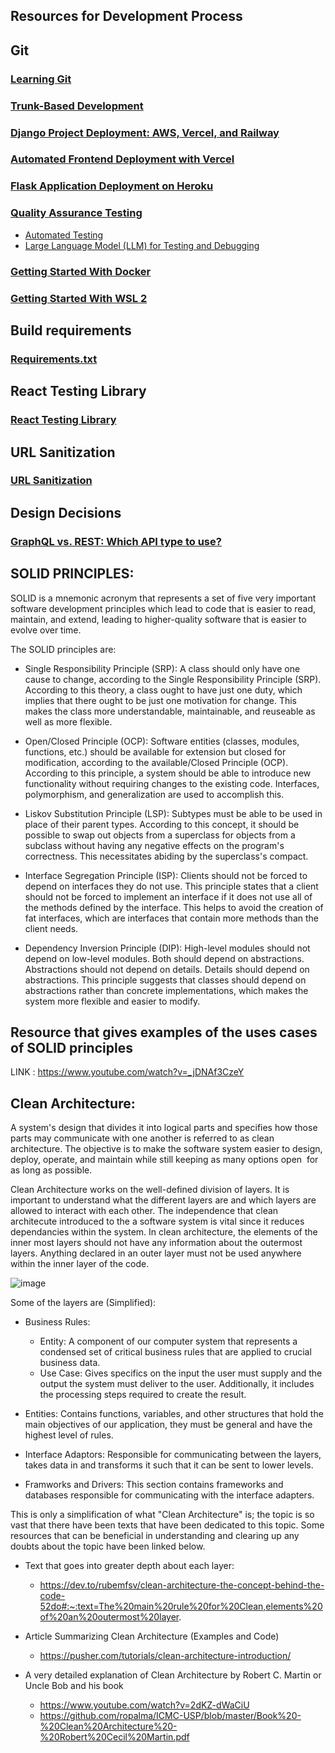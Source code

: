 ## Resources for Development Process
## Git
### [Learning Git](./Development_Process/Git/Git.md)
### [Trunk-Based Development](./Development_Process/Trunk_Development.md)
### [Django Project Deployment: AWS, Vercel, and Railway](./Development_Process/Django_Deployment_AWS_Railway_Vercel.md)
### [Automated Frontend Deployment with Vercel](./Development_Process/Frontend_Automated_Deployment_Vercel.md)
### [Flask Application Deployment on Heroku](./Development_Process/Flask_App_Deployment_Heroku.md)
### [Quality Assurance Testing](./Development_Process/QA_testing.md)
- [Automated Testing](./Development_Process/Automated_Testing.md)
- [Large Language Model (LLM) for Testing and Debugging](./Development_Process/LLM_Testing_Debugging.md)
### [Getting Started With Docker](./Development_Process/Docker.md)
### [Getting Started With WSL 2](./Development_Process/WSL.md)

## Build requirements
### [Requirements.txt](./Development_Process/Build_Requirements/Requirements_txt.md)

## React Testing Library
### [React Testing Library](./Development_Process/React_Testing_Library.md)

## URL Sanitization
### [URL Sanitization](./Development_Process/URL_Sanitization.md)

## Design Decisions
### [GraphQL vs. REST: Which API type to use?](./Development_Process/GraphQL_VS_REST.md)

## SOLID PRINCIPLES: 

SOLID is a mnemonic acronym that represents a set of five very important software development principles which lead to code that is easier to read, maintain, and extend, leading to higher-quality software that is easier to evolve over time.

The SOLID principles are:

 - Single Responsibility Principle (SRP): A class should only have one cause to change, according to the Single Responsibility Principle (SRP). According to this theory, a class ought to have just one duty, which implies that there ought to be just one motivation for change. This makes the class more understandable, maintainable, and reuseable as well as more flexible.

 - Open/Closed Principle (OCP): Software entities (classes, modules, functions, etc.) should be available for extension but closed for modification, according to the available/Closed Principle (OCP). According to this principle, a system should be able to introduce new functionality without requiring changes to the existing code. Interfaces, polymorphism, and generalization are used to accomplish this.

 - Liskov Substitution Principle (LSP): Subtypes must be able to be used in place of their parent types. According to this concept, it should be possible to swap out objects from a superclass for objects from a subclass without having any negative effects on the program's correctness. This necessitates abiding by the superclass's compact.

 - Interface Segregation Principle (ISP): Clients should not be forced to depend on interfaces they do not use. This principle states that a client should not be forced to implement an interface if it does not use all of the methods defined by the interface. This helps to avoid the creation of fat interfaces, which are interfaces that contain more methods than the client needs.

 - Dependency Inversion Principle (DIP): High-level modules should not depend on low-level modules. Both should depend on abstractions. Abstractions should not depend on details. Details should depend on abstractions. This principle suggests that classes should depend on abstractions rather than concrete implementations, which makes the system more flexible and easier to modify.
 
 
 ## Resource that gives examples of the uses cases of SOLID principles
  LINK :  https://www.youtube.com/watch?v=_jDNAf3CzeY 
  
 ## Clean Architecture: 
 
A system's design that divides it into logical parts and specifies how those parts may communicate with one another is referred to as clean architecture. The objective is to make the software system easier to design, deploy, operate, and maintain while still keeping as many options open  for as long as possible.

Clean Architecture works on the well-defined division of layers. It is important to understand what the different layers are and which layers are allowed to interact with each other. The independence that clean architecute introduced to the a software system is vital since it reduces dependancies within the system. In clean architecture, the elements of the inner most layers should not have any information about the outermost layers. Anything declared in an outer layer must not be used anywhere within the inner layer of the code.

![image](https://user-images.githubusercontent.com/75923742/227027780-b5fbf347-ff78-49fa-a122-8f9ac4ef53d4.png)  


Some of the layers are (Simplified): 
- Business Rules: 
  - Entity: A component of our computer system that represents a condensed set of critical business rules that are applied to crucial business data.
  - Use Case: Gives specifics on the input the user must supply and the output the system must deliver to the user. Additionally, it includes the processing steps required to create the result.

- Entities: Contains functions, variables, and other structures that hold the main objectives of our application, they must be general and have the highest level of rules. 
- Interface Adaptors: Responsible for communicating between the layers, takes data in and transforms it such that it can be sent to lower levels. 
- Framworks and Drivers: This section contains frameworks and databases responsible for communicating with the interface adapters.


This is only a simplification of what "Clean Architecture" is; the topic is so vast that there have been texts that have been dedicated to this topic. Some resources that can be beneficial in understanding and clearing up any doubts about the topic have been linked below. 

- Text that goes into greater depth about each layer: 
   - https://dev.to/rubemfsv/clean-architecture-the-concept-behind-the-code-52do#:~:text=The%20main%20rule%20for%20Clean,elements%20of%20an%20outermost%20layer.  

- Article Summarizing Clean Architecture (Examples and Code)
  -  https://pusher.com/tutorials/clean-architecture-introduction/

- A very detailed explanation of Clean Architecture by Robert C. Martin or Uncle Bob and his book
   - https://www.youtube.com/watch?v=2dKZ-dWaCiU 
   - https://github.com/ropalma/ICMC-USP/blob/master/Book%20-%20Clean%20Architecture%20-%20Robert%20Cecil%20Martin.pdf 
